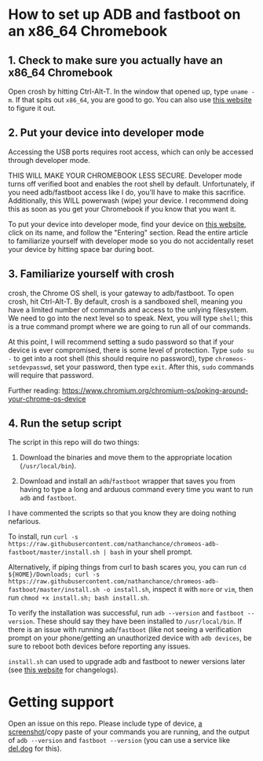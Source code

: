 # How to set up ADB and fastboot on an x86_64 Chromebook

## 1. Check to make sure you actually have an x86_64 Chromebook

Open crosh by hitting Ctrl-Alt-T. In the window that opened up, type `uname -m`. If that spits out `x86_64`, you are good to go. You can also use [this website](https://www.chromium.org/chromium-os/developer-information-for-chrome-os-devices) to figure it out.

## 2. Put your device into developer mode

Accessing the USB ports requires root access, which can only be accessed through developer mode.

THIS WILL MAKE YOUR CHROMEBOOK LESS SECURE. Developer mode turns off verified boot and enables the root shell by default. Unfortunately, if you need adb/fastboot access like I do, you'll have to make this sacrifice. Additionally, this WILL powerwash (wipe) your device. I recommend doing this as soon as you get your Chromebook if you know that you want it.

To put your device into developer mode, find your device on [this website](https://www.chromium.org/chromium-os/developer-information-for-chrome-os-devices), click on its name, and follow the "Entering" section. Read the entire article to familiarize yourself with developer mode so you do not accidentally reset your device by hitting space bar during boot.

## 3. Familiarize yourself with crosh

crosh, the Chrome OS shell, is your gateway to adb/fastboot. To open crosh, hit Ctrl-Alt-T. By default, crosh is a sandboxed shell, meaning you have a limited number of commands and access to the unlying filesystem. We need to go into the next level so to speak. Next, you will type `shell`; this is a true command prompt where we are going to run all of our commands.

At this point, I will recommend setting a sudo password so that if your device is ever compromised, there is some level of protection. Type `sudo su -` to get into a root shell (this should require no password), type `chromeos-setdevpasswd`, set your password, then type `exit`. After this, `sudo` commands will require that password.

Further reading: https://www.chromium.org/chromium-os/poking-around-your-chrome-os-device

## 4. Run the setup script

The script in this repo will do two things:

1. Download the binaries and move them to the appropriate location (`/usr/local/bin`).

2. Download and install an `adb`/`fastboot` wrapper that saves you from having to type a long and arduous command every time you want to run `adb` and `fastboot`.

I have commented the scripts so that you know they are doing nothing nefarious.

To install, run `curl -s https://raw.githubusercontent.com/nathanchance/chromeos-adb-fastboot/master/install.sh | bash` in your shell prompt.

Alternatively, if piping things from curl to bash scares you, you can run `cd ${HOME}/Downloads; curl -s https://raw.githubusercontent.com/nathanchance/chromeos-adb-fastboot/master/install.sh -o install.sh`, inspect it with `more` or `vim`, then run `chmod +x install.sh; bash install.sh`.

To verify the installation was successful, run `adb --version` and `fastboot --version`. These should say they have been installed to `/usr/local/bin`. If there is an issue with running `adb`/`fastboot` (like not seeing a verification prompt on your phone/getting an unauthorized device with `adb devices`, be sure to reboot both devices before reporting any issues.

`install.sh` can used to upgrade adb and fastboot to newer versions later (see [this website](https://developer.android.com/studio/releases/platform-tools#revisions) for changelogs).

# Getting support

Open an issue on this repo. Please include type of device, [a screenshot](https://www.take-a-screenshot.org/chrome-os.html)/copy paste of your commands you are running, and the output of `adb --version` and `fastboot --version` (you can use a service like [del.dog](https://del.dog) for this).
